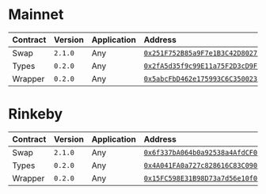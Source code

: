 # Mainnet

| Contract | Version | Application | Address                                                                                                                 |
| :------- | :------ | :---------- | :---------------------------------------------------------------------------------------------------------------------- |
| Swap     | `2.1.0` | Any         | [`0x251F752B85a9F7e1B3C42D802715B5D7A8Da3165`](https://etherscan.io/address/0x251F752B85a9F7e1B3C42D802715B5D7A8Da3165) |
| Types    | `0.2.0` | Any         | [`0x2fA5d35f9c99E11a75F2D3cD9F6E6d904a1241C5`](https://etherscan.io/address/0x2fA5d35f9c99E11a75F2D3cD9F6E6d904a1241C5) |
| Wrapper  | `0.2.0` | Any         | [`0x5abcFbD462e175993C6C350023f8634D71DaA61D`](https://etherscan.io/address/0x5abcFbD462e175993C6C350023f8634D71DaA61D) |

# Rinkeby

| Contract | Version | Application | Address                                                                                                                         |
| :------- | :------ | :---------- | :------------------------------------------------------------------------------------------------------------------------------ |
| Swap     | `2.1.0` | Any         | [`0x6f337bA064b0a92538a4AfdCF0e60F50eEAe0D5B`](https://rinkeby.etherscan.io/address/0x6f337bA064b0a92538a4AfdCF0e60F50eEAe0D5B) |
| Types    | `0.2.0` | Any         | [`0x4A041FA0a727c828616C83C090585913221641ba`](https://rinkeby.etherscan.io/address/0x4A041FA0a727c828616C83C090585913221641ba) |
| Wrapper  | `0.2.0` | Any         | [`0x15FC598E31B98D73a7d56e10f079b827cb97Af82`](https://rinkeby.etherscan.io/address/0x15FC598E31B98D73a7d56e10f079b827cb97Af82) |
